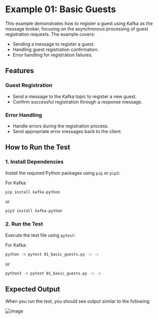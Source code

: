 # Example 01: Basic Guests

This example demonstrates how to register a guest using Kafka as the message broker, focusing on the asynchronous processing of guest registration requests. The example covers:

- Sending a message to register a guest.
- Handling guest registration confirmation.
- Error handling for registration failures.

## Features

### Guest Registration

- Send a message to the Kafka topic to register a new guest.
- Confirm successful registration through a response message.

### Error Handling

- Handle errors during the registration process.
- Send appropriate error messages back to the client.

## How to Run the Test

### 1. Install Dependencies

Install the required Python packages using `pip` or `pip3`:

For Kafka:
```bash
pip install kafka-python
```
or
```bash
pip3 install kafka-python
```

### 2. Run the Test

Execute the test file using `pytest`:

For Kafka:
```bash
python -m pytest 01_basic_guests.py -v -s
```
or
```bash
python3 -m pytest 01_basic_guests.py -v -s
```

## Expected Output

When you run the test, you should see output similar to the following:

![image](https://github.com/user-attachments/assets/ae9b5b85-3b9b-4d81-a995-c065f396e225)

